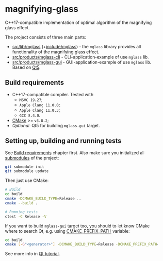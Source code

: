 # magnifying-glass
C++17-compatible implementation of optimal algorithm of the magnifying glass effect.

The project consists of three main parts:
* [src/lib/mglass](src/lib/mglass) (+[include/mglass](include/mglass)) - the `mglass` library provides all functionality
  of the magnifying glass effect.
* [src/products/mglass-cli](src/products/mglass-cli) - CLI-application-example of use `mglass` lib.
* [src/products/mglass-gui](src/products/mglass-gui) - GUI-application-example of use `mglass` lib.
  Based on [Qt5](https://www.qt.io/developers).

## Build requirements
* C++17-compatible compiler. Tested with:
  * `MSVC 19.27`;
  * `Apple Clang 11.0.0`;
  * `Apple Clang 11.0.3`;
  * `GCC 8.4.0`.
* [CMake](https://cmake.org/download/) >= `v3.8.2`;
* _Optional_: Qt5 for building `mglass-gui` target.

## Setting up, building and running tests
See [Build requirements](#build-requirements) chapter first.
Also make sure you initialized all [submodules](https://git-scm.com/book/en/v2/Git-Tools-Submodules) of the project:
```bash
git submodule init
git submodule update
```

Then just use CMake:
```bash
# Build
cd build
cmake -DCMAKE_BUILD_TYPE=Release ..
cmake --build .

# Running tests
ctest -C Release -V
```

If you want to build `mglass-gui` target too, you should to let know CMake where to search Qt,
e.g. using [CMAKE_PREFIX_PATH](https://cmake.org/cmake/help/latest/variable/CMAKE_PREFIX_PATH.html) variable:
```bash
cd build
cmake [-G"<generator>"] -DCMAKE_BUILD_TYPE=Release -DCMAKE_PREFIX_PATH="<Path/To/Qt>/<version>/<compiler>/lib/cmake" ..
```
See more info in [Qt tutorial](https://doc.qt.io/qt-5/cmake-get-started.html).
